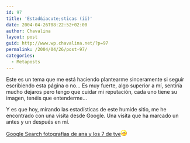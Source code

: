 ```yaml
---
id: 97
title: 'Estad&iacute;sticas (ii)'
date: 2004-04-26T08:22:52+02:00
author: Chavalina
layout: post
guid: http://www.wp.chavalina.net/?p=97
permalink: /2004/04/26/post-97/
categories:
  - Metaposts
---
```

Este es un tema que me está haciendo plantearme sinceramente si seguir escribiendo esta página o no… Es muy fuerte, algo superior a m&iacute;, sentir&iacute;a mucho dejaros pero tengo que cuidar mi reputación, cada uno tiene su imagen, tenéis que entenderme…

Y es que hoy, mirando las estad&iacute;sticas de este humide sitio, me he encontrado con una visita desde Google. Una visita que ha marcado un antes y un después en m&iacute;.

<a href="http://www.google.es/search?q=fotograf%C3%ADas+de+ana+y+los+7+de+tve&#038;ie=UTF-8&#038;oe=UTF-8&#038;hl=es&#038;btnG=B%C3%BAsqueda+en+Google&#038;meta=" target="_blank">Google Search fotograf&iacute;as de ana y los 7 de tve</a>![asqueado](/imagenes/emoticonos/asqueado.gif)